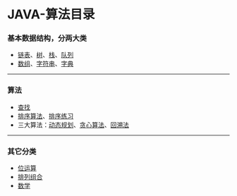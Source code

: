 # JAVA-算法目录


### 基本数据结构，分两大类
* [链表](Java-算法之链表)、[树](Java-算法之树)、[栈]((Java-算法之栈队列和字典))、[队列]((Java-算法之栈队列和字典))
* [数组](Java-算法之数组)、[字符串](Java-算法之字符串)、[字典](Java-算法之栈队列和字典)

****
### 算法
* [查找](Java-算法之查找)
*  [排序算法](Java-算法之排序)、[排序练习](../排序练习题.md)
* 三大算法：[动态规划](Java-算法之动态规划)、[贪心算法](Java-算法之贪心算法)、[回溯法](Java-算法之回溯法)

****
### 其它分类
* [位运算](Java-算法之位运算)
* [排列组合](Java-算法之排列组合)
* [数学](Java-算法之数学)